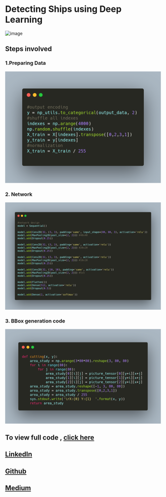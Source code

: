# Detecting Ships using Deep Learning
![image](https://cdn-images-1.medium.com/max/1000/1*DcO07U2GAS_AkWQXCzXdQA.png)


## Steps involved
### 1.Preparing Data

![alt](ship1.png)

### 2. Network

![s](ship2.png)

### 3. BBox generation code

![sh](ship3.png)

## To view full code , [click here](https://nbviewer.jupyter.org/github/ucalyptus/Detecting-Ships/blob/master/detecting-ships.ipynb)

## [LinkedIn](https://linkedin.com/in/sayantan-das-95b50a125/)
## [Github](https://github.com/ucalyptus)
## [Medium](https://medium.com/@sayantandas30011998)
